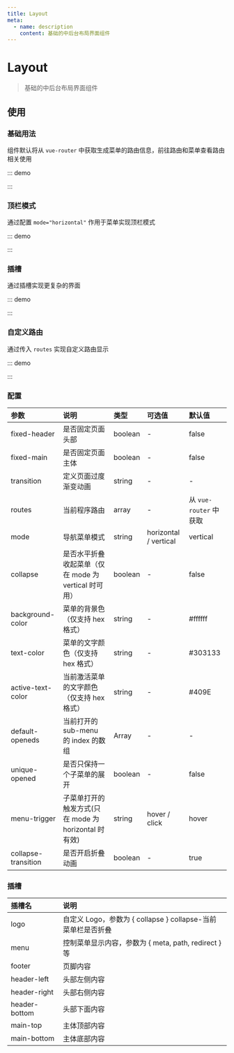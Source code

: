 ```yaml
---
title: Layout
meta:
  - name: description
    content: 基础的中后台布局界面组件
---
```


# Layout

> 基础的中后台布局界面组件

## 使用

### 基础用法

组件默认将从 `vue-router` 中获取生成菜单的路由信息，前往<pro-link to="/zh-CN/guide/router">路由和菜单</pro-link>查看路由相关使用

::: demo

<template>
  <pro-layout class="docs-layout" />
</template>

<style>
.docs-layout {
  --pro-layout-height: 400px;
  --pro-layout-index-sidebar: 1;
  border: 1px solid var(--c-border);
  max-height: 400px;
}
</style>

:::

### 顶栏模式

通过配置 `mode="horizontal"` 作用于菜单实现顶栏模式

::: demo

<template>
  <pro-layout mode="horizontal" class="docs-layout" />
</template>

:::

### 插槽

通过插槽实现更复杂的界面

::: demo

<template>
  <pro-radio-button
    v-model="mode"
    :data="data"
  />
  <pro-layout :mode="mode" class="docs-layout">
    <template #logo="{ collapse }">
      <span style="line-height: 54px">
        {{ collapse ? 'L' : 'logo' }}
      </span>
    </template>
    <template #footer>
      <p>footer</p>
    </template>
    <template #header-left>
      <span>header-left</span>
    </template>
    <template #header-right>
      <span>header-right</span>
    </template>
    <template #header-bottom>
      <span>header-bottom</span>
    </template>
    <template #main-top>
      <p>main-top</p>
    </template>
    <template #main-bottom>
      <p>main-bottom</p>
    </template>
  </pro-layout>
</template>

<script>
import { ref } from 'vue'

export default {
  setup() {
    const mode = ref('vertical')
    const data = [
      { value: 'vertical', label: '菜单垂直' },
      { value: 'horizontal', label: '菜单水平' },
    ]

    return {
      mode,
      data,
    }
  }
}
</script>

:::

### 自定义路由

通过传入 `routes` 实现自定义路由显示

::: demo

<template>
  <pro-layout
    :routes="routes"
    class="docs-layout"
  />
</template>

<script>
import { computed } from 'vue'
import { useRouter } from 'vue-router'

export default {
  setup() {
    const router = useRouter()
    const routes = computed(() => {
      const _routes = router.options.routes
      return _routes.find(item => {
        return item.path === '/zh-CN/components/'
      })?.children || []
    })

    return {
      routes,
    }
  }
}
</script>

:::

### 配置

| 参数                | 说明                                                 | 类型    | 可选值                | 默认值                 |
| :------------------ | :--------------------------------------------------- | :------ | :-------------------- | :--------------------- |
| fixed-header        | 是否固定页面头部                                     | boolean | -                     | false                  |
| fixed-main          | 是否固定页面主体                                     | boolean | -                     | false                  |
| transition          | 定义页面过度渐变动画                                 | string  | -                     | -                      |
| routes              | 当前程序路由                                         | array   | -                     | 从 `vue-router` 中获取 |
| mode                | 导航菜单模式                                         | string  | horizontal / vertical | vertical               |
| collapse            | 是否水平折叠收起菜单（仅在 mode 为 vertical 时可用） | boolean | -                     | false                  |
| background-color    | 菜单的背景色（仅支持 hex 格式）                      | string  | -                     | #ffffff                |
| text-color          | 菜单的文字颜色（仅支持 hex 格式）                    | string  | -                     | #303133                |
| active-text-color   | 当前激活菜单的文字颜色（仅支持 hex 格式）            | string  | -                     | #409E                  |
| default-openeds     | 当前打开的 sub-menu 的 index 的数组                  | Array   | -                     | -                      |
| unique-opened       | 是否只保持一个子菜单的展开                           | boolean | -                     | false                  |
| menu-trigger        | 子菜单打开的触发方式(只在 mode 为 horizontal 时有效) | string  | hover / click         | hover                  |
| collapse-transition | 是否开启折叠动画                                     | boolean | -                     | true                   |

### 插槽

| 插槽名        | 说明                                                         |
| :------------ | :----------------------------------------------------------- |
| logo          | 自定义 Logo，参数为 { collapse } collapse-当前菜单栏是否折叠 |
| menu          | 控制菜单显示内容，参数为 { meta, path, redirect } 等         |
| footer        | 页脚内容                                                     |
| header-left   | 头部左侧内容                                                 |
| header-right  | 头部右侧内容                                                 |
| header-bottom | 头部下面内容                                                 |
| main-top      | 主体顶部内容                                                 |
| main-bottom   | 主体底部内容                                                 |
